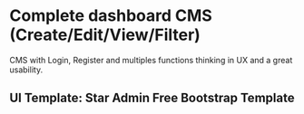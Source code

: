 # Complete dashboard CMS (Create/Edit/View/Filter)
 CMS with Login, Register and multiples functions thinking in UX and a great usability.
 
 <h2><strong>UI Template:</strong> Star Admin Free Bootstrap Template</h2>

